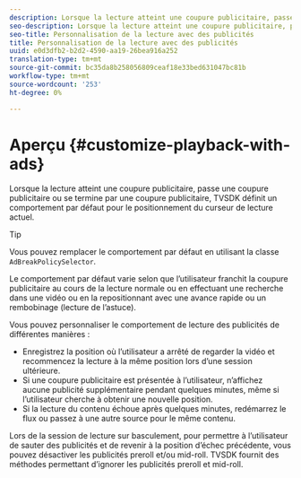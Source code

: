 ```yaml
---
description: Lorsque la lecture atteint une coupure publicitaire, passe une coupure publicitaire ou se termine par une coupure publicitaire, TVSDK définit un comportement par défaut pour le positionnement du curseur de lecture actuel.
seo-description: Lorsque la lecture atteint une coupure publicitaire, passe une coupure publicitaire ou se termine par une coupure publicitaire, TVSDK définit un comportement par défaut pour le positionnement du curseur de lecture actuel.
seo-title: Personnalisation de la lecture avec des publicités
title: Personnalisation de la lecture avec des publicités
uuid: e0d3dfb2-b2d2-4590-aa19-26bea916a252
translation-type: tm+mt
source-git-commit: bc35da8b258056809ceaf18e33bed631047bc81b
workflow-type: tm+mt
source-wordcount: '253'
ht-degree: 0%

---
```



# Aperçu {#customize-playback-with-ads}

Lorsque la lecture atteint une coupure publicitaire, passe une coupure publicitaire ou se termine par une coupure publicitaire, TVSDK définit un comportement par défaut pour le positionnement du curseur de lecture actuel.

>[!TIP]
>
>Vous pouvez remplacer le comportement par défaut en utilisant la classe `AdBreakPolicySelector`.

Le comportement par défaut varie selon que l’utilisateur franchit la coupure publicitaire au cours de la lecture normale ou en effectuant une recherche dans une vidéo ou en la repositionnant avec une avance rapide ou un rembobinage (lecture de l’astuce).

Vous pouvez personnaliser le comportement de lecture des publicités de différentes manières :

* Enregistrez la position où l’utilisateur a arrêté de regarder la vidéo et recommencez la lecture à la même position lors d’une session ultérieure.
* Si une coupure publicitaire est présentée à l’utilisateur, n’affichez aucune publicité supplémentaire pendant quelques minutes, même si l’utilisateur cherche à obtenir une nouvelle position.
* Si la lecture du contenu échoue après quelques minutes, redémarrez le flux ou passez à une autre source pour le même contenu.

Lors de la session de lecture sur basculement, pour permettre à l’utilisateur de sauter des publicités et de revenir à la position d’échec précédente, vous pouvez désactiver les publicités preroll et/ou mid-roll. TVSDK fournit des méthodes permettant d’ignorer les publicités preroll et mid-roll.